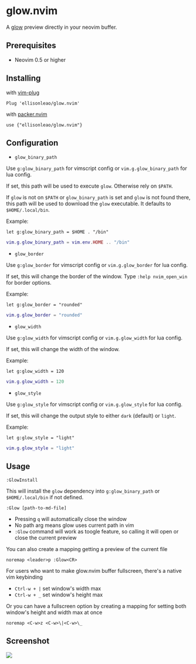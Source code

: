 # glow.nvim

A [glow](https://github.com/charmbracelet/glow) preview directly in your neovim buffer.

## Prerequisites

- Neovim 0.5 or higher

## Installing

with [vim-plug](https://github.com/junegunn/vim-plug)

```
Plug 'ellisonleao/glow.nvim'
```

with [packer.nvim](https://github.com/wbthomason/packer.nvim)

```
use {"ellisonleao/glow.nvim"}
```

## Configuration

- `glow_binary_path`

Use `g:glow_binary_path` for vimscript config or `vim.g.glow_binary_path` for lua config.

If set, this path will be used to execute `glow`. Otherwise rely on `$PATH`.

If `glow` is not on `$PATH` or `glow_binary_path` is set and `glow` is not found
there, this path will be used to download the `glow` executable. It defaults to `$HOME/.local/bin`.

Example:

```viml
let g:glow_binary_path = $HOME . "/bin"
```

```lua
vim.g.glow_binary_path = vim.env.HOME .. "/bin"
```

- `glow_border`

Use `g:glow_border` for vimscript config or `vim.g.glow_border` for lua config.

If set, this will change the border of the window. Type `:help nvim_open_win` for border options.

Example:

```viml
let g:glow_border = "rounded"
```

```lua
vim.g.glow_border = "rounded"
```

- `glow_width`

Use `g:glow_width` for vimscript config or `vim.g.glow_width` for lua config.

If set, this will change the width of the window.

Example:

```viml
let g:glow_width = 120
```

```lua
vim.g.glow_width = 120
```

- `glow_style`

Use `g:glow_style` for vimscript config or `vim.g.glow_style` for lua config.

If set, this will change the output style to either `dark` (default) or `light`.

Example:

```viml
let g:glow_style = "light"
```

```lua
vim.g.glow_style = "light"
```

## Usage

```
:GlowInstall
```

This will install the `glow` dependency into `g:glow_binary_path` or `$HOME/.local/bin` if not defined.

```
:Glow [path-to-md-file]
```

- Pressing `q` will automatically close the window
- No path arg means glow uses current path in vim
- `:Glow` command will work as toogle feature, so calling it will open or close the current preview

You can also create a mapping getting a preview of the current file

```viml
noremap <leader>p :Glow<CR>
```

For users who want to make glow.nvim buffer fullscreen, there's a native vim keybinding

- `Ctrl-w + |` set window's width max
- `Ctrl-w + _` set window's height max

Or you can have a fullscreen option by creating a mapping for setting both window's height and width max at once

```viml
noremap <C-w>z <C-w>\|<C-w>\_
```

## Screenshot

![](https://i.postimg.cc/rynmX2X8/glow.gif)
